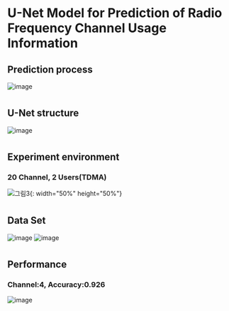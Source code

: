 # U-Net Model for Prediction of Radio Frequency Channel Usage Information

## Prediction process
![image](https://user-images.githubusercontent.com/65005179/175864746-fae18774-aebd-4d9c-8e80-45280146527a.png)
#
## U-Net structure
![image](https://user-images.githubusercontent.com/65005179/175864863-d8f3cd3e-2433-4ea8-8904-15f34850aaf3.png)
#
## Experiment environment
### 20 Channel, 2 Users(TDMA)
![그림3](https://user-images.githubusercontent.com/65005179/175865770-b5ab0d17-9f73-4a0d-ac63-1e7f1aee01b2.gif){: width="50%" height="50%"}
#
## Data Set
![image](https://user-images.githubusercontent.com/65005179/175865153-dd138951-70ce-43ee-b755-daa3784d27f1.png)
![image](https://user-images.githubusercontent.com/65005179/175865262-f2bba1ea-962d-4095-9496-4c5b43982ecb.png)
#
## Performance
### Channel:4, Accuracy:0.926
![image](https://user-images.githubusercontent.com/65005179/175865509-c38db81d-f259-49c7-a9c1-cbfaab3cb6e2.png)

